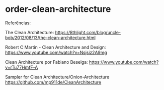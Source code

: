 # order-clean-architecture

Referências:

The Clean Architecture:
https://8thlight.com/blog/uncle-bob/2012/08/13/the-clean-architecture.html

Robert C Martin - Clean Architecture and Design:
https://www.youtube.com/watch?v=Nsjsiz2A9mg

Clean Architecture por Fabiano Beselga:
https://www.youtube.com/watch?v=rTu77HmfF-A

Sampler for Clean Architecture/Onion-Architecture
https://github.com/mp911de/CleanArchitecture
